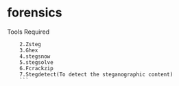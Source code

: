 # forensics
Tools Required
``` 1.Binwalk
    2.Zsteg
    3.Ghex
    4.stegsnow
    5.stegsolve
    6.Fcrackzip
    7.Stegdetect(To detect the steganographic content)
    ```
